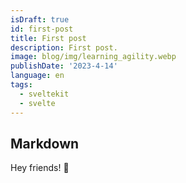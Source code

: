 ```yaml
---
isDraft: true
id: first-post
title: First post
description: First post.
image: blog/img/learning_agility.webp
publishDate: '2023-4-14'
language: en
tags:
  - sveltekit
  - svelte
---
```


## Markdown

Hey friends! 👋
